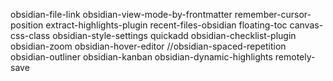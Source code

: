 obsidian-file-link
obsidian-view-mode-by-frontmatter
remember-cursor-position
extract-highlights-plugin
recent-files-obsidian
floating-toc
canvas-css-class
obsidian-style-settings
quickadd
obsidian-checklist-plugin
obsidian-zoom
obsidian-hover-editor
//obsidian-spaced-repetition
obsidian-outliner
obsidian-kanban
obsidian-dynamic-highlights
remotely-save